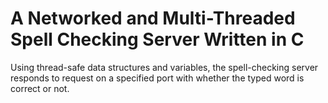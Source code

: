 # A Networked and Multi-Threaded Spell Checking Server Written in C

Using thread-safe data structures and variables, the spell-checking server responds to request on a specified port with whether the typed word is correct or not. 
